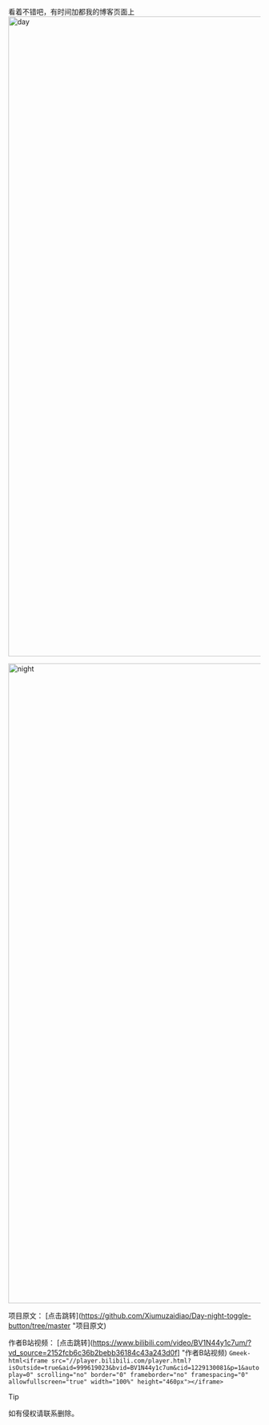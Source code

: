 看着不错吧，有时间加都我的博客页面上
<img width="1279" alt="day" src="https://github.com/user-attachments/assets/b1e13184-2769-42d1-a788-4ab6c2623dcc">

<img width="1279" alt="night" src="https://github.com/user-attachments/assets/64d58dc7-a9f8-4c47-a079-0a25c9c5e2ff">

项目原文：
[点击跳转](https://github.com/Xiumuzaidiao/Day-night-toggle-button/tree/master  "项目原文)

作者B站视频：
[点击跳转](https://www.bilibili.com/video/BV1N44y1c7um/?vd_source=2152fcb6c36b2bebb36184c43a243d0f]  "作者B站视频)
`Gmeek-html<iframe src="//player.bilibili.com/player.html?isOutside=true&aid=999619023&bvid=BV1N44y1c7um&cid=1229130081&p=1&autoplay=0" scrolling="no" border="0" frameborder="no" framespacing="0" allowfullscreen="true" width="100%" height="460px"></iframe>`

> [!TIP]
> 如有侵权请联系删除。
